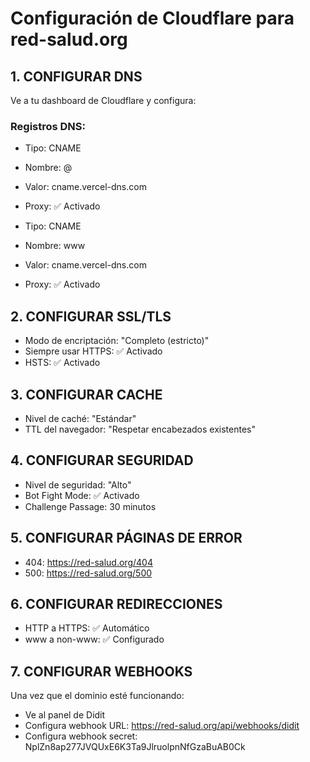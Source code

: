 # Configuración de Cloudflare para red-salud.org

## 1. CONFIGURAR DNS
Ve a tu dashboard de Cloudflare y configura:

### Registros DNS:
- Tipo: CNAME
- Nombre: @
- Valor: cname.vercel-dns.com
- Proxy: ✅ Activado

- Tipo: CNAME  
- Nombre: www
- Valor: cname.vercel-dns.com
- Proxy: ✅ Activado

## 2. CONFIGURAR SSL/TLS
- Modo de encriptación: "Completo (estricto)"
- Siempre usar HTTPS: ✅ Activado
- HSTS: ✅ Activado

## 3. CONFIGURAR CACHE
- Nivel de caché: "Estándar"
- TTL del navegador: "Respetar encabezados existentes"

## 4. CONFIGURAR SEGURIDAD
- Nivel de seguridad: "Alto"
- Bot Fight Mode: ✅ Activado
- Challenge Passage: 30 minutos

## 5. CONFIGURAR PÁGINAS DE ERROR
- 404: https://red-salud.org/404
- 500: https://red-salud.org/500

## 6. CONFIGURAR REDIRECCIONES
- HTTP a HTTPS: ✅ Automático
- www a non-www: ✅ Configurado

## 7. CONFIGURAR WEBHOOKS
Una vez que el dominio esté funcionando:
- Ve al panel de Didit
- Configura webhook URL: https://red-salud.org/api/webhooks/didit
- Configura webhook secret: NplZn8ap277JVQUxE6K3Ta9JlruolpnNfGzaBuAB0Ck

